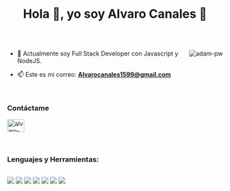 <h1 align="center">Hola 👋, yo soy Alvaro Canales 🌟</h1>
<br>
<br>

<p><img align="right" src="https://github.com/Adam-pw/Adam-pw/blob/main/animation_500_kxa883sd.gif" alt="adam-pw" /></p>


- 🌱 Actualmente soy Full Stack Developer con Javascript y NodeJS. 

- 📫 Este es mi correo: **Alvarocanales1599@gmail.com**

<br>

<h3 align="left">Contáctame</h3>
<p align="left">
  <a href="https://linkedin.com/in/alvaro-canales-aguilar" target="blank"><img align="center"
      src="https://raw.githubusercontent.com/rahuldkjain/github-profile-readme-generator/master/src/images/icons/Social/linked-in-alt.svg"
      alt="alvaro-canales-aguilar" height="30" width="40" /></a>
</p>

<br>

<h3 align="left">Lenguajes y Herramientas:</h3>
      <img/>
<p align="left"> 
<img src="https://img.icons8.com/color/48/000000/javascript--v1.png"/>
<img src="https://img.icons8.com/external-tal-revivo-color-tal-revivo/48/000000/external-react-a-javascript-library-for-building-user-interfaces-logo-color-tal-revivo.png"/>
<img src="https://img.icons8.com/color/48/000000/postgreesql.png"/>
<img src="https://img.icons8.com/color/48/000000/redux.png"/>
<img src="https://img.icons8.com/color/48/000000/nodejs.png"/>
<img src="https://img.icons8.com/color/48/000000/html-5--v1.png"/>
<img src="https://img.icons8.com/color/48/000000/css3.png"/>
</p>



